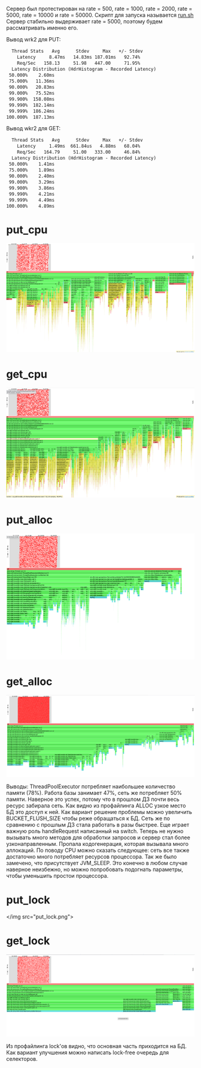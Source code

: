Сервер был протестирован на rate = 500, rate = 1000, rate = 2000, rate = 5000, rate = 10000 и rate = 50000.
Скрипт для запуска называется [run.sh](./../../scripts/run.sh)
Сервер стабильно выдерживает rate = 5000, поэтому будем рассматривать именно его.

Вывод wrk2 для PUT:
```text
  Thread Stats   Avg      Stdev     Max   +/- Stdev
    Latency     8.47ms   14.83ms 187.01ms   92.74%
    Req/Sec   158.13     51.98   447.00     71.95%
  Latency Distribution (HdrHistogram - Recorded Latency)
 50.000%    2.60ms
 75.000%   11.36ms
 90.000%   20.83ms
 99.000%   75.52ms
 99.900%  158.08ms
 99.990%  182.14ms
 99.999%  186.24ms
100.000%  187.13ms
```

Вывод wkr2 для GET:
```text
  Thread Stats   Avg      Stdev     Max   +/- Stdev
    Latency     1.49ms  661.84us   4.88ms   68.04%
    Req/Sec   164.79     51.00   333.00     46.84%
  Latency Distribution (HdrHistogram - Recorded Latency)
 50.000%    1.41ms
 75.000%    1.89ms
 90.000%    2.40ms
 99.000%    3.29ms
 99.900%    3.86ms
 99.990%    4.21ms
 99.999%    4.49ms
100.000%    4.89ms
```
# put_cpu
<img src="put_cpu.png"></img>
# get_cpu
<img src="get_cpu.png"></img>
# put_alloc
<img src="put_alloc.png"></img>
# get_alloc
<img src="get_alloc.png"></img>

Выводы:
ThreadPoolExecutor потребляет наибольшее количество памяти (78%). Работа базы занимает 47%, сеть же
потребляет 50% памяти. Наверное это успех, потому что в прошлом ДЗ почти весь ресурс забирала сеть.
Как видно из профайлинга ALLOC узкое место БД это доступ к ней. Как вариант решение проблемы можно
увеличить BUCKET_FLUSH_SIZE чтобы реже обращаться к БД. Сеть же по сравнению с прошлым ДЗ стала работать в разы быстрее.
Еще играет важную роль handleRequest написанный на switch. Теперь не нужно вызывать много методов для обработки запросов
и сервер стал более узконаправленным. Пропала кодогенерация, которая вызывала много аллокаций.
По поводу CPU можно сказать следующее: сеть все также достаточно много потребляет ресурсов процессора.
Так же было замечено, что присутствует JVM_SLEEP. Это конечно в любом случае наверное неизбежно, но
можно попробовать подогнать параметры, чтобы уменьшить простои процессора. 


# put_lock
</img src="put_lock.png"></img>
# get_lock
<img src="get_lock.png"></img>

Из профайлинга lock'ов видно, что основная часть приходится на БД. Как вариант улучшения 
можно написать lock-free очередь для селекторов.